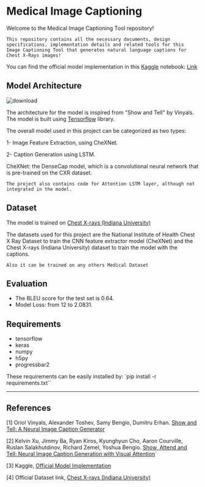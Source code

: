 # Medical Image Captioning

Welcome to the Medical Image Captioning Tool repository!

`This repository contains all the necessary documents, design specifications, implementation details and related tools for this Image Captioning Tool that generates natural language captions for Chest X-Rays images!`

You can find the official model implementation in this [Kaggle](https://www.kaggle.com/code/ebrahimelgazar/image-captioning-chest-x-rays) notebook: [Link](https://www.kaggle.com/code/ebrahimelgazar/image-captioning-chest-x-rays)
## Model Architecture


![download](https://github.com/EbGazar/Image-Captioning/assets/62806731/480d8468-358a-4b6f-87fc-2b99bd12e4d1)

The architecture for the model is inspired from "Show and Tell" by Vinyals. The model is built using [Tensorflow](https://www.tensorflow.org/) library.

The overall model used in this project can be categorized as two types: 

1- Image Feature Extraction, using CheXNet. 

2- Caption Generation using LSTM.

CheXNet: the DenseCap model, which is a convolutional neural network
that is pre-trained on the CXR dataset.

`The project also contains code for Attention LSTM layer, although not integrated in the model.`

## Dataset
The model is trained on [Chest X-rays (Indiana University)](https://www.kaggle.com/datasets/raddar/chest-xrays-indiana-university)

The datasets used for this project are the National Institute of Health Chest X Ray Dataset to train the CNN feature extractor model (CheXNet) and the Chest X-rays (Indiana University) dataset to train the model with the
captions.

`Also it can be trained on any others Medical Dataset`

## Evaluation
- The BLEU score for the test set is 0.64.
- Model Loss: from 12 to 2.0831.

## Requirements
- tensorflow
- keras
- numpy
- h5py
- progressbar2

These requirements can be easily installed by:
  `pip install -r requirements.txt``
  
----------------------------------

## References
[1] Oriol Vinyals, Alexander Toshev, Samy Bengio, Dumitru Erhan. [Show and Tell: A Neural Image Caption Generator](https://arxiv.org/pdf/1411.4555.pdf)

[2]	Kelvin Xu, Jimmy Ba, Ryan Kiros, Kyunghyun Cho, Aaron Courville, Ruslan Salakhutdinov, Richard Zemel, Yoshua Bengio. [Show, Attend and Tell: Neural Image Caption Generation with Visual Attention](https://arxiv.org/pdf/1502.03044.pdf)`

[3] Kaggle, [Official Model Implementation](https://www.kaggle.com/code/ebrahimelgazar/image-captioning-chest-x-rays)

[4] Official Dataset link, [Chest X-rays (Indiana University)](https://www.kaggle.com/datasets/raddar/chest-xrays-indiana-university)
